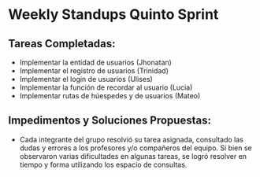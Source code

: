 # Weekly Standups Quinto Sprint 

## Tareas Completadas:
- Implementar la entidad de usuarios (Jhonatan)
- Implementar el registro de usuarios (Trinidad)
- Implementar el login de usuarios (Ulises)
- Implementar la función de recordar al usuario (Lucia)
- Implementar rutas de húespedes y de usuarios (Mateo)

## Impedimentos y Soluciones Propuestas:
- Cada integrante del grupo resolvió su tarea asignada, consultado las dudas y errores a los profesores y/o compañeros del equipo. Si bien se observaron varias dificultades en algunas tareas, se logró resolver en tiempo y forma utilizando los espacio de consultas. 





